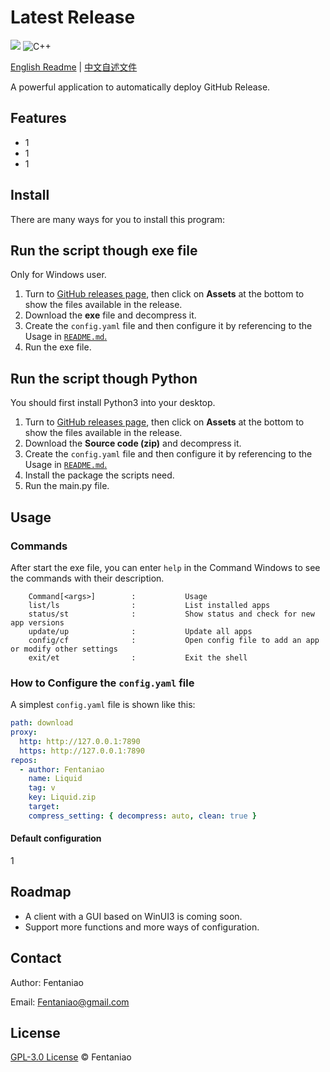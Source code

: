 # Latest Release

<p>
    <img src="https://img.shields.io/github/v/release/fentaniao/Latest--Release?&color=blue&logo=hack-the-box)" />
    <img alt="C++" src="https://img.shields.io/badge/-Python-9f62a5?style=flat&logo=python&logoColor=white" />
<!--    <img alt="C#" src="https://img.shields.io/badge/-C_Sharp-9f62a5?style=flat&logo=csharp&logoColor=white" />
    <img alt="WinUI_3" src="https://img.shields.io/badge/-WinUI_3-9f62a5?style=flat&logo=windows&logoColor=white" />-->
</p>

[English Readme](https://github.com/Fentaniao/Latest-Release/blob/main/README.md) | [中文自述文件](https://github.com/Fentaniao/Latest-Release/blob/main/README_zh.md)

A powerful application to automatically deploy GitHub Release.

## Features

- 1
- 1
- 1

## Install
There are many ways for you to install this program:

## Run the script though exe file

Only for Windows user.

1. Turn to [GitHub releases page](https://github.com/Fentaniao/Latest-Release/releases), then click on **Assets** at the bottom to show the files available in the release.
2. Download the **exe** file and decompress it.
3. Create the `config.yaml` file and then configure it by referencing to the Usage in [`README.md`.](https://github.com/Fentaniao/Latest-Release/blob/main/README.md)
4. Run the exe file.

## Run the script though Python

You should first install Python3 into your desktop.

1. Turn to [GitHub releases page](https://github.com/Fentaniao/Latest-Release/releases), then click on **Assets** at the bottom to show the files available in the release.
2. Download the **Source code (zip)** and decompress it.
3. Create the `config.yaml` file and then configure it by referencing to the Usage in [`README.md`.](https://github.com/Fentaniao/Latest-Release/blob/main/README.md)
4. Install the package the scripts need.
5. Run the main.py file.

## Usage

### Commands

After start the exe file, you can enter `help` in the Command Windows to see the commands with their description.

```
    Command[<args>]        :           Usage
    list/ls                :           List installed apps
    status/st              :           Show status and check for new app versions
    update/up              :           Update all apps
    config/cf              :           Open config file to add an app or modify other settings
    exit/et                :           Exit the shell
```

### How to Configure the `config.yaml` file

A simplest `config.yaml` file is shown like this:

```yaml
path: download
proxy:
  http: http://127.0.0.1:7890
  https: http://127.0.0.1:7890
repos:
  - author: Fentaniao
    name: Liquid
    tag: v
    key: Liquid.zip
    target: 
    compress_setting: { decompress: auto, clean: true }
```

#### Default configuration

1

## Roadmap

- A client with a GUI based on WinUI3 is coming soon.
- Support more functions and more ways of configuration.

## Contact

Author: Fentaniao

Email: [Fentaniao@gmail.com](mailto:Fentaniao@gmail.com)

## License

[GPL-3.0 License](https://github.com/Fentaniao/Latest-Release/blob/main/LICENSE) © Fentaniao
